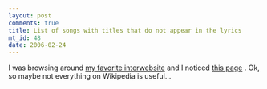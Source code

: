 ```yaml
--- 
layout: post
comments: true
title: List of songs with titles that do not appear in the lyrics
mt_id: 48
date: 2006-02-24
---
```

I was browsing around [my favorite interwebsite](http://en.wikipedia.org) and I noticed [this page](http://en.wikipedia.org/wiki/List_of_songs_with_titles_that_don't_appear_in_the_lyrics) .  Ok, so maybe not everything on Wikipedia is useful...
